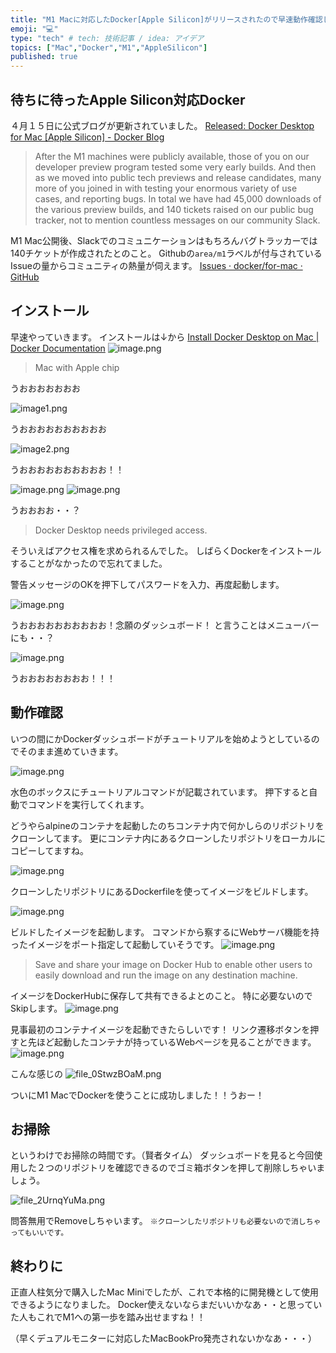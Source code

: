 ```yaml
---
title: "M1 Macに対応したDocker[Apple Silicon]がリリースされたので早速動作確認した"
emoji: "💻"
type: "tech" # tech: 技術記事 / idea: アイデア
topics: ["Mac","Docker","M1","AppleSilicon"]
published: true
---
```

## 待ちに待ったApple Silicon対応Docker
４月１５日に公式ブログが更新されていました。
[Released: Docker Desktop for Mac [Apple Silicon] - Docker Blog](https://www.docker.com/blog/released-docker-desktop-for-mac-apple-silicon/)

>After the M1 machines were publicly available, those of you on our developer preview program tested some very early builds. And then as we moved into public tech previews and release candidates, many more of you joined in with testing your enormous variety of use cases, and reporting bugs. In total we have had 45,000 downloads of the various preview builds, and 140 tickets raised on our public bug tracker, not to mention countless messages on our community Slack.

M1 Mac公開後、Slackでのコミュニケーションはもちろんバグトラッカーでは140チケットが作成されたとのこと。
Githubの`area/m1`ラベルが付与されているIssueの量からコミュニティの熱量が伺えます。
[Issues · docker/for-mac · GitHub](https://github.com/docker/for-mac/issues?q=is%3Aissue+is%3Aopen+label%3Aarea%2Fm1+)

## インストール
早速やっていきます。
インストールは↓から
[Install Docker Desktop on Mac | Docker Documentation](https://docs.docker.com/docker-for-mac/install/)
![image.png](https://qiita-image-store.s3.ap-northeast-1.amazonaws.com/0/246580/5bbab5de-2d0d-b8d6-b35b-dfe22755f8bf.png)

>Mac with Apple chip

うおおおおおおお

![image1.png](https://qiita-image-store.s3.ap-northeast-1.amazonaws.com/0/246580/067b919d-4cf5-81a6-4fa4-e98530a54b02.png)

うおおおおおおおおおお

![image2.png](https://qiita-image-store.s3.ap-northeast-1.amazonaws.com/0/246580/1d38ffcf-5746-1a58-b75f-d5dcdae485ae.png)

うおおおおおおおおおお！！



![image.png](https://qiita-image-store.s3.ap-northeast-1.amazonaws.com/0/246580/79379265-81b8-7b87-b2a2-2811557e0442.png)
![image.png](https://qiita-image-store.s3.ap-northeast-1.amazonaws.com/0/246580/3ebfaba3-92f2-ec44-291d-44ef93d11606.png)

うおおおお・・？
>Docker Desktop needs privileged access.

そういえばアクセス権を求められるんでした。
しばらくDockerをインストールすることがなかったので忘れてました。

警告メッセージのOKを押下してパスワードを入力、再度起動します。

![image.png](https://qiita-image-store.s3.ap-northeast-1.amazonaws.com/0/246580/ce8874ef-ddb3-6496-0228-8c1e12c32e6b.png)

うおおおおおおおおおお！念願のダッシュボード！
と言うことはメニューバーにも・・？

![image.png](https://qiita-image-store.s3.ap-northeast-1.amazonaws.com/0/246580/d5788190-8a38-a280-3810-e01576eb9984.png)

うおおおおおおおお！！！

## 動作確認

いつの間にかDockerダッシュボードがチュートリアルを始めようとしているのでそのまま進めていきます。

![image.png](https://qiita-image-store.s3.ap-northeast-1.amazonaws.com/0/246580/f232de8c-4824-9227-4b4f-6852b175960b.png)

水色のボックスにチュートリアルコマンドが記載されています。
押下すると自動でコマンドを実行してくれます。

どうやらalpineのコンテナを起動したのちコンテナ内で何かしらのリポジトリをクローンしてます。
更にコンテナ内にあるクローンしたリポジトリをローカルにコピーしてますね。

![image.png](https://qiita-image-store.s3.ap-northeast-1.amazonaws.com/0/246580/61ef4008-28d5-805e-ee55-e675d3ca75cb.png)

クローンしたリポジトリにあるDockerfileを使ってイメージをビルドします。

![image.png](https://qiita-image-store.s3.ap-northeast-1.amazonaws.com/0/246580/b7631325-ebbf-6feb-5716-2704edfce4e4.png)

ビルドしたイメージを起動します。
コマンドから察するにWebサーバ機能を持ったイメージをポート指定して起動していそうです。
![image.png](https://qiita-image-store.s3.ap-northeast-1.amazonaws.com/0/246580/9101d8a2-cbfa-330d-5718-8c41f21fe351.png)

>Save and share your image on Docker Hub to enable other users to easily download and run the image on any destination machine.

イメージをDockerHubに保存して共有できるよとのこと。
特に必要ないのでSkipします。
![image.png](https://qiita-image-store.s3.ap-northeast-1.amazonaws.com/0/246580/98e03c9e-9498-27b3-a0b6-c41f5a394d92.png)

見事最初のコンテナイメージを起動できたらしいです！
リンク遷移ボタンを押すと先ほど起動したコンテナが持っているWebページを見ることができます。
![image.png](https://qiita-image-store.s3.ap-northeast-1.amazonaws.com/0/246580/5a040fa3-3cd8-929e-a953-220c57d58d76.png)

こんな感じの
![file_0StwzBOaM.png](https://qiita-image-store.s3.ap-northeast-1.amazonaws.com/0/246580/2cd72322-85ae-49ad-9c94-65b634cea7ca.png)

ついにM1 MacでDockerを使うことに成功しました！！うおー！

## お掃除
というわけでお掃除の時間です。（賢者タイム）
ダッシュボードを見ると今回使用した２つのリポジトリを確認できるのでゴミ箱ボタンを押して削除しちゃいましょう。

![file_2UrnqYuMa.png](https://qiita-image-store.s3.ap-northeast-1.amazonaws.com/0/246580/4d6e9bf0-c5b3-0766-db25-249f1dba8746.png)

問答無用でRemoveしちゃいます。
`※クローンしたリポジトリも必要ないので消しちゃってもいいです。`

## 終わりに
正直人柱気分で購入したMac Miniでしたが、これで本格的に開発機として使用できるようになりました。
Docker使えないならまだいいかなあ・・と思っていた人もこれでM1への第一歩を踏み出せますね！！

（早くデュアルモニターに対応したMacBookPro発売されないかなあ・・・）

